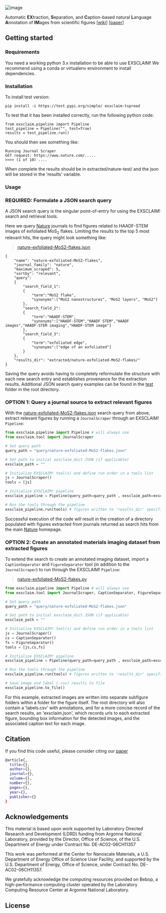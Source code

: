 ![image](https://drive.google.com/uc?export=view&id=142XkACsDxT9r9VgVg0RUsVvjJhaBqRIs)

Automatic **EX**traction, **S**eparation, and **C**aption-based natural **L**anguage **A**nnotation of **IM**ages from scientific figures 
[[wiki](https://gitlab.com/MaterialEyes/exsclaim/wikis/home)] [[paper](https://)]


## Getting started

### Requirements
You need a working python 3.x installation to be able to use EXSCLAIM! We recommend using a conda or virtualenv environment to install dependencies. 
### Installation

To install test version:
```
pip install -i https://test.pypi.org/simple/ exsclaim-tspread
```
To test that it has been installed correctly, run the following python code:
```
from exsclaim.pipeline import Pipeline
test_pipeline = Pipeline("", test=True)
results = test_pipeline.run()
```
You should then see something like:
```
Running Journal Scraper
GET request: https://www.nature.com/.....
>>>> (1 of 10) ....
```
When complete the results should be in extracted/nature-test/ and the json will be stored in the 'results' variable.

### Usage

### REQUIRED: Formulate a JSON search query
A JSON search query is the singular point-of-entry for using the EXSCLAIM! search and retrieval tools.

Here we query [Nature](https://www.nature.com) journals to find figures related to HAADF-STEM images of exfoliated MoS<sub>2</sub> flakes. Limiting the results to the top 5 most relevant hits, the query might look something like:

> [nature-exfoliated-MoS2-flakes.json](https://github.com/eschwenk/exsclaim-prerelease/tree/master/test/query/nature-exfoliated-MoS2-flakes.json) 
```
{   
    "name": "nature-exfoliated-MoS2-flakes",
    "journal_family": "nature",
    "maximum_scraped": 5,
    "sortby": "relevant",
    "query":
    {
        "search_field_1":
        {
            "term":"MoS2 flake",
            "synonyms":["MoS2 nanostructures", "MoS2 layers", "MoS2"]
        },
        "search_field_2": 
        {
            "term":"HAADF-STEM",
            "synonyms":["HAADF-STEM","HAADF STEM","HAADF images","HAADF-STEM imaging","HAADF-STEM image"]
        },
        "search_field_3": 
        {
            "term":"exfoliated edge",
            "synonyms":["edge of an exfoliated"]
        }
    },
    "results_dir": "extracted/nature-exfoliated-MoS2-flakes/"
}
```

Saving the query avoids having to completely reformulate the structure with each new search entry and establishes provenance for the extraction results. Additional JSON search query examples can be found in the [test](https://github.com/eschwenk/exsclaim-prerelease/tree/master/test) folder in the root directory. 

### OPTION 1: Query a journal source to extract relevant figures
With the [nature-exfoliated-MoS2-flakes.json](https://github.com/eschwenk/exsclaim-prerelease/tree/master/test/query/nature-exfoliated-MoS2-flakes.json) search query from above, extract relevant figures by running a <code>JournalScraper</code> through an EXSCLAIM! <code>Pipeline</code>:

```python
from exsclaim.pipeline import Pipeline # will always use
from exsclaim.tool import JournalScraper

# Set query path
query_path = "query/nature-exfoliated-MoS2-flakes.json"

# Set path to initial exsclaim_dict JSON (if applicable)
exsclaim_path = ""

# Initialize EXSCLAIM! tool(s) and define run order in a tools list
js = JournalScraper()
tools = [js] 

# Initialize EXSCLAIM! pipeline
exsclaim_pipeline = Pipeline(query_path=query_path , exsclaim_path=exsclaim_path)

# Run the tools through the pipeline
exsclaim_pipeline.run(tools) # figures written to 'results_dir' specified in the query

```

Successful execution of the code will result in the creation of a directory populated with figures extracted from journals returned as search hits from the main [Nature](https://www.nature.com) homepage.

### OPTION 2: Create an annotated materials imaging dataset from extracted figures
To extend the search to create an annotated imaging dataset, import a <code>CaptionSeparator</code> and <code>FigureSeparator</code> tool (in addition to the <code>JournalScraper</code>) to run through the EXSCLAIM! <code>Pipeline</code>:

> [nature-exfoliated-MoS2-flakes.py](https://github.com/eschwenk/exsclaim-prerelease/tree/master/test/nature-exfoliated-MoS2-flakes.py)
```python
from exsclaim.pipeline import Pipeline # will always use
from exsclaim.tool import JournalScraper, CaptionSeparator, FigureSeparator

# Set query path
query_path = "query/nature-exfoliated-MoS2-flakes.json"

# Set path to initial exsclaim_dict JSON (if applicable)
exsclaim_path = ""

# Initialize EXSCLAIM! tool(s) and define run order in a tools list
js = JournalScraper()
cs = CaptionSeparator()
fs = FigureSeparator()
tools = [js,cs,fs] 

# Initialize EXSCLAIM! pipeline
exsclaim_pipeline = Pipeline(query_path=query_path , exsclaim_path=exsclaim_path)

# Run the tools through the pipeline
exsclaim_pipeline.run(tools) # figures written to 'results_dir' specified in the query

# Save image and label (.csv) results to file
exsclaim_pipeline.to_file()
```

For this example, extracted images are written into separate subfigure folders within a folder for the figure itself. The root directory will also contain a 'labels.csv' with annotations, and for a more concise record of the search results, an 'exsclaim.json', which records urls to each extracted figure, bounding box information for the detected images, and the associated caption text for each image.  

## Citation
If you find this code useful, please consider citing our [paper](#paper)
```sh
@article{,
  title={},
  author={},
  journal={},
  volume={},
  number={},
  pages={},
  year={},
  publisher={}
}
```

## Acknowledgements <a name="credits"></a>
This material is based upon work supported by Laboratory Directed Research and Development (LDRD) funding from Argonne National Laboratory, provided by the Director, Office of Science, of the U.S. Department of Energy under Contract No. DE-AC02-06CH11357

This work was performed at the Center for Nanoscale Materials, a U.S. Department of Energy Office of Science User Facility, and supported by the U.S. Department of Energy, Office of Science, under Contract No. DE-AC02-06CH11357.

We gratefully acknowledge the computing resources provided on Bebop, a high-performance computing cluster operated by the Laboratory Computing Resource Center at Argonne National Laboratory.

## License <a name="license"></a>
